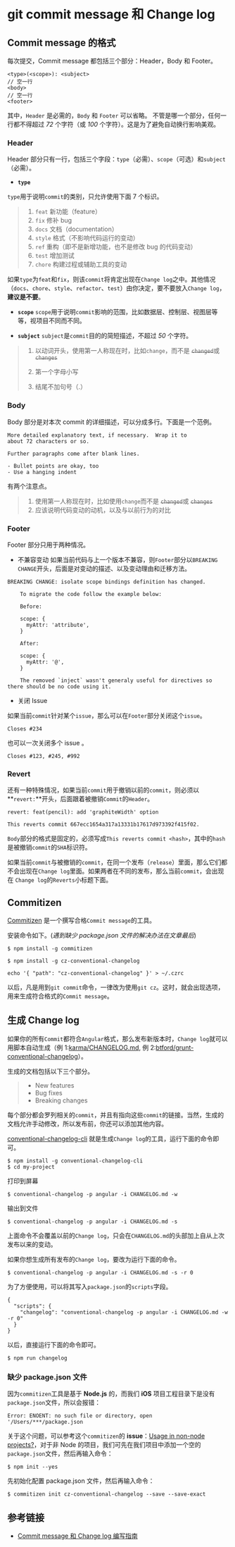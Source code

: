 # git commit message 和 Change log

## Commit message 的格式

每次提交，Commit message 都包括三个部分：Header，Body 和 Footer。

```plain
<type>(<scope>): <subject>
// 空一行
<body>
// 空一行
<footer>
```

其中，`Header` 是必需的，`Body` 和 `Footer` 可以省略。
不管是哪一个部分，任何一行都不得超过 _72_ 个字符（或 _100_ 个字符）。这是为了避免自动换行影响美观。

### Header

Header 部分只有一行，包括三个字段：`type`（必需）、`scope`（可选）和`subject`（必需）。

*   **`type`**

`type`用于说明`commit`的类别，只允许使用下面 7 个标识。

> 1.  `feat` 新功能（feature）
> 2.  `fix` 修补 bug
> 3.  `docs` 文档（documentation）
> 4.  `style` 格式（不影响代码运行的变动）
> 5.  `ref` 重构（即不是新增功能，也不是修改 bug 的代码变动）
> 6.  `test` 增加测试
> 7.  `chore` 构建过程或辅助工具的变动

如果`type`为`feat`和`fix`，则该`commit`将肯定出现在`Change log`之中。其他情况（`docs`、`chore`、`style`、`refactor`、`test`）由你决定，要不要放入`Change log`，**建议是不要**。

*   **`scope`** `scope`用于说明`commit`影响的范围，比如数据层、控制层、视图层等等，视项目不同而不同。

*   **`subject`** `subject`是`commit`目的的简短描述，不超过 _50_ 个字符。

> 1.  以动词开头，使用第一人称现在时，比如`change`，而不是 ~~`changed`~~或 ~~`changes`~~
>
>
> 2.  第一个字母小写
>
>
> 3.  结尾不加句号（.）

### Body

Body 部分是对本次 commit 的详细描述，可以分成多行。下面是一个范例。

```plain
More detailed explanatory text, if necessary.  Wrap it to
about 72 characters or so.

Further paragraphs come after blank lines.

- Bullet points are okay, too
- Use a hanging indent
```

有两个注意点。

> 1.  使用第一人称现在时，比如使用`change`而不是 ~~`changed`~~或 ~~`changes`~~
> 2.  应该说明代码变动的动机，以及与以前行为的对比

### Footer

Footer 部分只用于两种情况。

*   不兼容变动
    如果当前代码与上一个版本不兼容，则`Footer`部分以`BREAKING CHANGE`开头，后面是对变动的描述、以及变动理由和迁移方法。

```plain
BREAKING CHANGE: isolate scope bindings definition has changed.

    To migrate the code follow the example below:

    Before:

    scope: {
      myAttr: 'attribute',
    }

    After:

    scope: {
      myAttr: '@',
    }

    The removed `inject` wasn't generaly useful for directives so there should be no code using it.
```

*   关闭 Issue

如果当前`commit`针对某个`issue`，那么可以在`Footer`部分关闭这个`issue`。

```plain
Closes #234
```

也可以一次关闭多个 issue 。

```plain
Closes #123, #245, #992
```

### Revert

还有一种特殊情况，如果当前`commit`用于撤销以前的`commit`，则必须以**`revert:`**开头，后面跟着被撤销`Commit`的`Header`。

```plain
revert: feat(pencil): add 'graphiteWidth' option

This reverts commit 667ecc1654a317a13331b17617d973392f415f02.
```

`Body`部分的格式是固定的，必须写成`This reverts commit <hash>`，其中的`hash`是被撤销`commit`的`SHA`标识符。

如果当前`commit`与被撤销的`commit`，在同一个发布（`release`）里面，那么它们都不会出现在`Change log`里面。如果两者在不同的发布，那么当前`commit`，会出现在 `Change log`的`Reverts`小标题下面。

## Commitizen

[Commitizen](https://link.jianshu.com?t=https://github.com/commitizen/cz-cli) 是一个撰写合格`Commit message`的工具。

安装命令如下。(_遇到缺少 package.json 文件的解决办法在文章最后_)

```plain
$ npm install -g commitizen
```

```plain
$ npm install -g cz-conventional-changelog
```

```plain
echo '{ "path": "cz-conventional-changelog" }' > ~/.czrc
```

以后，凡是用到`git commit`命令，一律改为使用`git cz`。这时，就会出现选项，用来生成符合格式的`Commit message`。

## 生成 Change log

如果你的所有`Commit`都符合`Angular`格式，那么发布新版本时，`Change log`就可以用脚本自动生成（例 1:[karma/CHANGELOG.md](https://link.jianshu.com?t=https://github.com/karma-runner/karma/blob/master/CHANGELOG.md), 例 2:[btford/grunt-conventional-changelog](https://link.jianshu.com?t=https://github.com/btford/grunt-conventional-changelog/blob/master/CHANGELOG.md)）。

生成的文档包括以下三个部分。

> *   New features
> *   Bug fixes
> *   Breaking changes

每个部分都会罗列相关的`commit`，并且有指向这些`commit`的链接。当然，生成的文档允许手动修改，所以发布前，你还可以添加其他内容。

[conventional-changelog-cli](https://link.jianshu.com?t=https://github.com/conventional-changelog-archived-repos/conventional-changelog-cli) 就是生成`Change log`的工具，运行下面的命令即可。

```plain
$ npm install -g conventional-changelog-cli
$ cd my-project
```

打印到屏幕

```plain
$ conventional-changelog -p angular -i CHANGELOG.md -w
```

输出到文件

```plain
$ conventional-changelog -p angular -i CHANGELOG.md -s
```

上面命令不会覆盖以前的`Change log`，只会在`CHANGELOG.md`的头部加上自从上次发布以来的变动。

如果你想生成所有发布的`Change log`，要改为运行下面的命令。

```plain
$ conventional-changelog -p angular -i CHANGELOG.md -s -r 0
```

为了方便使用，可以将其写入`package.json`的`scripts`字段。

```plain
{
  "scripts": {
    "changelog": "conventional-changelog -p angular -i CHANGELOG.md -w -r 0"
  }
}
```

以后，直接运行下面的命令即可。

```plain
$ npm run changelog
```

### 缺少 package.json 文件

因为`commitizen`工具是基于 **Node.js** 的，而我们 **iOS** 项目工程目录下是没有`package.json`文件，所以会报错：

```plain
Error: ENOENT: no such file or directory, open '/Users/***/package.json
```

关于这个问题，可以参考这个`commitizen`的 **issue**：[Usage in non-node projects?](https://link.jianshu.com?t=https://github.com/commitizen/cz-cli/issues/102)，对于非 Node 的项目，我们可先在我们项目中添加一个空的`package.json`文件，然后再输入命令：

```plain
$ npm init --yes
```

先初始化配置 package.json 文件，然后再输入命令：

```plain
$ commitizen init cz-conventional-changelog --save --save-exact
```

## 参考链接

* [Commit message 和 Change log 编写指南](http://www.ruanyifeng.com/blog/2016/01/commit_message_change_log.html)
